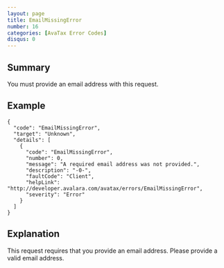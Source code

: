 ```yaml
---
layout: page
title: EmailMissingError
number: 16
categories: [AvaTax Error Codes]
disqus: 0
---
```


## Summary

You must provide an email address with this request.

## Example

    {
      "code": "EmailMissingError",
      "target": "Unknown",
      "details": [
        {
          "code": "EmailMissingError",
          "number": 0,
          "message": "A required email address was not provided.",
          "description": "-0-",
          "faultCode": "Client",
          "helpLink": "http://developer.avalara.com/avatax/errors/EmailMissingError",
          "severity": "Error"
        }
      ]
    }

## Explanation

This request requires that you provide an email address.  Please provide a valid email address.
